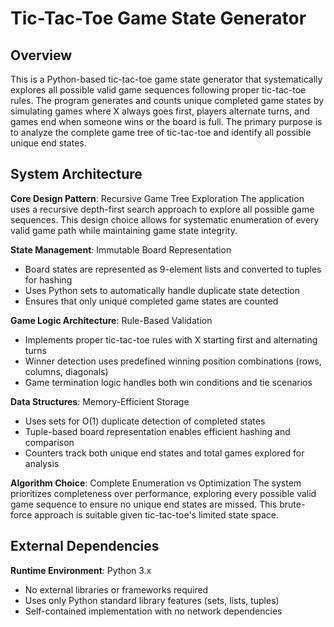 # Tic-Tac-Toe Game State Generator

## Overview

This is a Python-based tic-tac-toe game state generator that systematically explores all possible valid game sequences following proper tic-tac-toe rules. The program generates and counts unique completed game states by simulating games where X always goes first, players alternate turns, and games end when someone wins or the board is full. The primary purpose is to analyze the complete game tree of tic-tac-toe and identify all possible unique end states.

## System Architecture

**Core Design Pattern**: Recursive Game Tree Exploration
The application uses a recursive depth-first search approach to explore all possible game sequences. This design choice allows for systematic enumeration of every valid game path while maintaining game state integrity.

**State Management**: Immutable Board Representation
- Board states are represented as 9-element lists and converted to tuples for hashing
- Uses Python sets to automatically handle duplicate state detection
- Ensures that only unique completed game states are counted

**Game Logic Architecture**: Rule-Based Validation
- Implements proper tic-tac-toe rules with X starting first and alternating turns
- Winner detection uses predefined winning position combinations (rows, columns, diagonals)
- Game termination logic handles both win conditions and tie scenarios

**Data Structures**: Memory-Efficient Storage
- Uses sets for O(1) duplicate detection of completed states
- Tuple-based board representation enables efficient hashing and comparison
- Counters track both unique end states and total games explored for analysis

**Algorithm Choice**: Complete Enumeration vs Optimization
The system prioritizes completeness over performance, exploring every possible valid game sequence to ensure no unique end states are missed. This brute-force approach is suitable given tic-tac-toe's limited state space.

## External Dependencies

**Runtime Environment**: Python 3.x
- No external libraries or frameworks required
- Uses only Python standard library features (sets, lists, tuples)
- Self-contained implementation with no network dependencies
